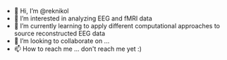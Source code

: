 - 👋 Hi, I’m @reknikol
- 👀 I’m interested in analyzing EEG and fMRI data
- 🌱 I’m currently learning to apply different computational approaches to source reconstructed EEG data
- 💞️ I’m looking to collaborate on ...
- 📫 How to reach me ... don't reach me yet :)

<!---
reknikol/reknikol is a ✨ special ✨ repository because its `README.md` (this file) appears on your GitHub profile.
You can click the Preview link to take a look at your changes.
--->
